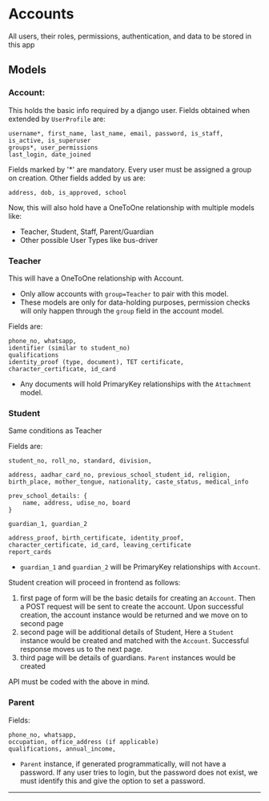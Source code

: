 # Accounts

All users, their roles, permissions, authentication, and data to be stored in this app 

## Models

### Account:
This holds the basic info required by a django user. Fields obtained when extended by `UserProfile` are:
```
username*, first_name, last_name, email, password, is_staff, is_active, is_superuser
groups*, user_permissions
last_login, date_joined
```
Fields marked by '*' are mandatory. Every user must be assigned a group on creation.
Other fields added by us are:
```
address, dob, is_approved, school
```

Now, this will also hold have a OneToOne relationship with multiple models like:

* Teacher, Student, Staff, Parent/Guardian
* Other possible User Types like bus-driver

### Teacher
This will have a OneToOne relationship with Account. 
* Only allow accounts with `group=Teacher` to pair with this model.
* These models are only for data-holding purposes, permission checks will only happen through the `group` field in the account model. 

Fields are:
```
phone_no, whatsapp,
identifier (similar to student_no)
qualifications
identity_proof (type, document), TET certificate, character_certificate, id_card
```
* Any documents will hold PrimaryKey relationships with the `Attachment` model.

### Student
Same conditions as Teacher

Fields are:
```
student_no, roll_no, standard, division, 

address, aadhar_card_no, previous_school_student_id, religion, birth_place, mother_tongue, nationality, caste_status, medical_info

prev_school_details: {
    name, address, udise_no, board
}

guardian_1, guardian_2

address_proof, birth_certificate, identity_proof,
character_certificate, id_card, leaving_certificate
report_cards
```
* `guardian_1` and `guardian_2` will be PrimaryKey relationships with `Account`.

Student creation will proceed in frontend as follows:
1. first page of form will be the basic details for creating an `Account`. Then a POST request will be sent to create the account. Upon successful creation, the account instance would be returned and we move on to second page
2. second page will be additional details of Student, Here a `Student` instance would be created and matched with the `Account`. Successful response moves us to the next page.
3. third page will be details of guardians. `Parent` instances would be created

API must be coded with the above in mind.

### Parent
Fields:
```
phone_no, whatsapp,
occupation, office_address (if applicable)
qualifications, annual_income,
```
* `Parent` instance, if generated programmatically, will not have a password. If any user tries to login, but the password does not exist, we must identify this and give the option to set a password. 
---


